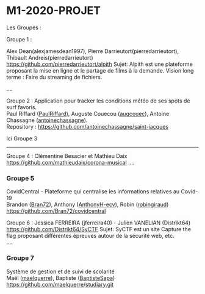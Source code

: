 # M1-2020-PROJET

Les Groupes : 

Groupe 1 :

Alex Dean(alexjamesdean1997), Pierre Darrieutort(pierredarrieutort), Thibault Andreis(pierredarrieutort)
https://github.com/pierredarrieutort/alpith
Sujet: Alpith est une plateforme proposant la mise en ligne et le partage de films à la demande.
Vision long terme : Faire du streaming de fichiers.

....

Groupe 2 :
Application pour tracker les conditions météo de ses spots de surf favoris.  
Paul Riffard ([PaulRiffard](https://github.com/PaulRiffard)), Auguste Couecou ([augcouec](https://github.com/augcouec)), Antoine Chassagne ([antoinechassagne](https://github.com/antoinechassagne)).  
Repository : https://github.com/antoinechassagne/saint-jacques

Ici Groupe 3

---

Groupe 4 : Clémentine Besacier et Mathieu Daix
https://github.com/mathieudaix/corona-musical
....

### Groupe 5
CovidCentral - Plateforme qui centralise les informations relatives au Covid-19\
Brandon ([Bran72](https://github.com/Bran72)), Anthony ([AnthonyH-ecv](https://github.com/AnthonyH-ecv)), Robin ([robingiraud](https://github.com/robingiraud))\
https://github.com/Bran72/covidcentral

Groupe 6 :
Jessica FERREIRA (jferreira40) - Julien VANELIAN (Distrikt64)
https://github.com/Distrikt64/SyCTF
Sujet: SyCTF est un site Capture the flag proposant différentes épreuves autour de la sécurité web, etc.  
....

### Groupe 7

Système de gestion et de suivi de scolarité\
Maël ([maelquerre](https://github.com/maelquerre)), Baptiste ([BaptisteSapa](https://github.com/BaptisteSapa))\
https://github.com/maelquerre/studiary.git
